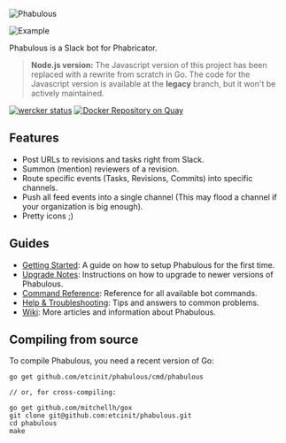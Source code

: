![Phabulous](http://i.imgur.com/0ezr6XZ.png)

![Example](http://i.imgur.com/Uv4nVJa.png)

Phabulous is a Slack bot for Phabricator.

> **Node.js version:** The Javascript version of this project has been replaced
with a rewrite from scratch in Go. The code for the Javascript version is
available at the **legacy** branch, but it won't be actively maintained.

[![wercker
status](https://app.wercker.com/status/f135144cca86098cea87c00a36dfc564/s/master
"wercker
status")](https://app.wercker.com/project/bykey/f135144cca86098cea87c00a36dfc564)
[![Docker Repository on
Quay](https://quay.io/repository/etcinit/phabulous/status "Docker Repository on
Quay")](https://quay.io/repository/etcinit/phabulous)

## Features

- Post URLs to revisions and tasks right from Slack.
- Summon (mention) reviewers of a revision.
- Route specific events (Tasks, Revisions, Commits) into specific channels.
- Push all feed events into a single channel (This may flood a channel if your
  organization is big enough).
- Pretty icons ;)

## Guides

- [Getting Started](http://phabricator.chromabits.com/w/phabulous/start/):
A guide on how to setup Phabulous for the first time.
- [Upgrade Notes](http://phabricator.chromabits.com/w/phabulous/upgrade/):
Instructions on how to upgrade to newer versions of Phabulous.
- [Command Reference](http://phabricator.chromabits.com/w/phabulous/commands/):
Reference for all available bot commands.
- [Help & Troubleshooting](http://phabricator.chromabits.com/w/phabulous/faq/):
Tips and answers to common problems.
- [Wiki](http://phabricator.chromabits.com/w/phabulous/): More articles and
information about Phabulous.

## Compiling from source

To compile Phabulous, you need a recent version of Go:

```
go get github.com/etcinit/phabulous/cmd/phabulous

// or, for cross-compiling:

go get github.com/mitchellh/gox
git clone git@github.com:etcinit/phabulous.git
cd phabulous
make
```

